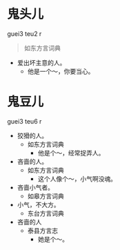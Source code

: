 # 鬼头儿
guei3 teu2 r
> 如东方言词典
- 爱出坏主意的人。
  - 他是一个～，你要当心。

# 鬼豆儿
guei3 teu6 r
+ 狡猾的人。
  * 如东方言词典
    - 他是个～，经常捉弄人。
+ 吝啬的人。
  * 如东方言词典
    - 这个人像个～，小气啊没魂。
+ 吝啬小气者。
  * 如皋方言词典
+ 小气，不大方。
  * 东台方言词典
+ 吝啬的人
  * 泰县方言志
    - 她是个～。

